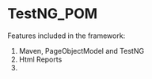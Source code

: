 # TestNG_POM

Features included in the framework:

1. Maven, PageObjectModel and TestNG
2. Html Reports
3. 
